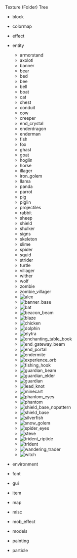 Texture (Folder) Tree
- block
- colormap
- effect
- entity
  - armorstand
  - axolotl
  - banner
  - bear
  - bed
  - bee
  - bell
  - boat
  - cat
  - chest
  - conduit
  - cow
  - creeper
  - end_crystal
  - enderdragon
  - enderman
  - fish
  - fox
  - ghast
  - goat
  - hoglin
  - horse
  - illager
  - iron_golem
  - llama
  - panda
  - parrot
  - pig
  - piglin
  - projectiles
  - rabbit
  - sheep
  - shield
  - shulker
  - signs
  - skeleton
  - slime
  - spider
  - squid
  - strider
  - turtle
  - villager
  - wither
  - wolf
  - zombie
  - zombie_villager
  - ![alex](https://user-images.githubusercontent.com/62030558/129766856-310706ad-6a59-44fb-8496-a31d62b164b4.png)
  - ![banner_base](https://user-images.githubusercontent.com/62030558/129766860-e0cdd5bb-6d85-4a7b-b9f9-320f1ec45cdb.png)
  - ![bat](https://user-images.githubusercontent.com/62030558/129766863-7e35e55f-8c94-4592-a988-0d5ef33a2648.png)
  - ![beacon_beam](https://user-images.githubusercontent.com/62030558/129766865-2d997eab-47db-4097-a4e5-52081f3eceb8.png)
  - ![blaze](https://user-images.githubusercontent.com/62030558/129766867-02f7472d-f81b-4396-b33d-689db923b002.png)
  - ![chicken](https://user-images.githubusercontent.com/62030558/129766868-1ce860c2-7c95-4927-bcbc-a7e8f1df102e.png)
  - ![dolphin](https://user-images.githubusercontent.com/62030558/129766869-2b1ac8d1-c08c-4b54-b97b-cd25b8676ed2.png)
  - ![elytra](https://user-images.githubusercontent.com/62030558/129766870-73f02352-9aa6-490f-aab3-8a877b4eed70.png)
  - ![enchanting_table_book](https://user-images.githubusercontent.com/62030558/129766871-f10a0021-763b-459c-8246-f54fa7b1c723.png)
  - ![end_gateway_beam](https://user-images.githubusercontent.com/62030558/129766872-423c9da5-558a-442e-834b-a326641f5bef.png)
  - ![end_portal](https://user-images.githubusercontent.com/62030558/129766874-5d494b92-8e17-40fd-b212-434a592f2bc2.png)
  - ![endermite](https://user-images.githubusercontent.com/62030558/129766875-bff368c9-278f-43f7-8a85-7c7dbeab64e6.png)
  - ![experience_orb](https://user-images.githubusercontent.com/62030558/129766876-a5befc78-ff10-489c-809f-4ff6c5728cff.png)
  - ![fishing_hook](https://user-images.githubusercontent.com/62030558/129766877-b326462e-d89b-43fa-99bc-b2a04972f40d.png)
  - ![guardian_beam](https://user-images.githubusercontent.com/62030558/129766878-8245591c-d052-4d98-a89c-4b96dbc9389e.png)
  - ![guardian_elder](https://user-images.githubusercontent.com/62030558/129766881-4f712a87-8b0e-49e3-9441-202b6b840228.png)
  - ![guardian](https://user-images.githubusercontent.com/62030558/129766883-663b25c4-8247-4507-9618-2d3ec3123550.png)
  - ![lead_knot](https://user-images.githubusercontent.com/62030558/129766886-1ac7a62a-93fa-407d-92a3-409224351499.png)
  - ![minecart](https://user-images.githubusercontent.com/62030558/129766887-34a8e7b8-0142-4a2d-826c-bcdfc1a90117.png)
  - ![phantom_eyes](https://user-images.githubusercontent.com/62030558/129766889-69375ade-43a1-4c0f-881c-39d5bca5afff.png)
  - ![phantom](https://user-images.githubusercontent.com/62030558/129766890-1435977f-3b40-48ab-b566-6b4c4db3e7ad.png)
  - ![shield_base_nopattern](https://user-images.githubusercontent.com/62030558/129766891-bfd26b52-d171-42dd-9453-22911244711c.png)
  - ![shield_base](https://user-images.githubusercontent.com/62030558/129766893-e77b50d4-1df7-4289-8bf8-c8ad6d98ada9.png)
  - ![silverfish](https://user-images.githubusercontent.com/62030558/129766894-9d4864c8-76ad-4ff5-915a-afb4fdef7817.png)
  - ![snow_golem](https://user-images.githubusercontent.com/62030558/129766895-35dc353b-3b9e-4f6e-bf8b-5903c17fe511.png)
  - ![spider_eyes](https://user-images.githubusercontent.com/62030558/129766899-18d89181-b8e2-4fe9-ba9d-6ce06afa8f7b.png)
  - ![steve](https://user-images.githubusercontent.com/62030558/129766900-08abd8e5-4f8d-4cee-bcaf-2127b8bb6a84.png)
  - ![trident_riptide](https://user-images.githubusercontent.com/62030558/129766901-2c7af072-ab5e-49ab-abdc-41cde7de72aa.png)
  - ![trident](https://user-images.githubusercontent.com/62030558/129766903-0be88605-e91a-452e-a6af-59d82e617298.png)
  - ![wandering_trader](https://user-images.githubusercontent.com/62030558/129766904-2b3adb58-061f-4c4f-b4d9-b52791834b50.png)
  - ![witch](https://user-images.githubusercontent.com/62030558/129766905-f431ddd3-c9a3-4723-9653-4e77a0b18e14.png)

- environment
- font
- gui
- item
- map
- misc
- mob_effect
- models
- painting
- particle
